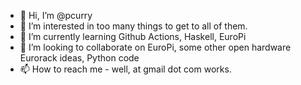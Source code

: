 - 👋 Hi, I’m @pcurry
- 👀 I’m interested in too many things to get to all of them.
- 🌱 I’m currently learning Github Actions, Haskell, EuroPi
- 💞️ I’m looking to collaborate on EuroPi, some other open hardware Eurorack ideas, Python code
- 📫 How to reach me - well, at gmail dot com works.

<!---
pcurry/pcurry is a ✨ special ✨ repository because its `README.md` (this file) appears on your GitHub profile.
You can click the Preview link to take a look at your changes.
--->
